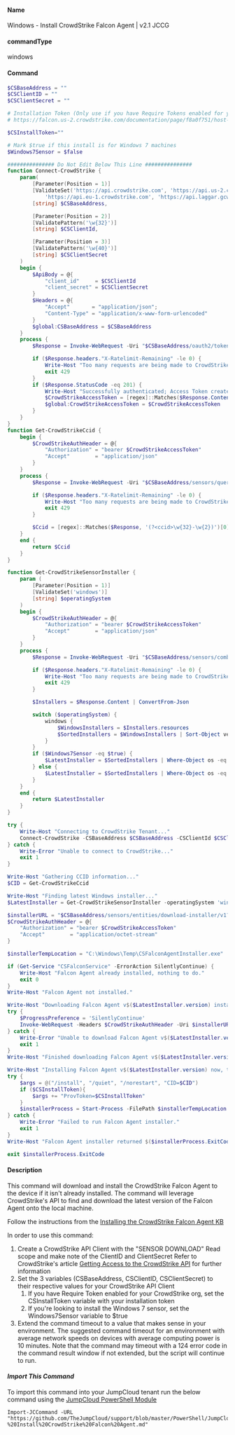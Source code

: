 #### Name

Windows - Install CrowdStrike Falcon Agent | v2.1 JCCG

#### commandType

windows

#### Command

```powershell
$CSBaseAddress = ""
$CSClientID = ""
$CSClientSecret = ""

# Installation Token (Only use if you have Require Tokens enabled for your organization)
# https://falcon.us-2.crowdstrike.com/documentation/page/f8a0f751/host-and-host-group-management#x7be77b4

$CSInstallToken=""

# Mark $true if this install is for Windows 7 machines
$Windows7Sensor = $false

############### Do Not Edit Below This Line ###############
function Connect-CrowdStrike {
    param(
        [Parameter(Position = 1)]
        [ValidateSet('https://api.crowdstrike.com', 'https://api.us-2.crowdstrike.com',
            'https://api.eu-1.crowdstrike.com', 'https://api.laggar.gcw.crowdstrike.com')]
        [string] $CSBaseAddress,

        [Parameter(Position = 2)]
        [ValidatePattern('\w{32}')]
        [string] $CSClientId,

        [Parameter(Position = 3)]
        [ValidatePattern('\w{40}')]
        [string] $CSClientSecret
    )
    begin {
        $ApiBody = @{
            "client_id"     = $CSClientId
            "client_secret" = $CSClientSecret
        }
        $Headers = @{
            "Accept"       = "application/json";
            "Content-Type" = "application/x-www-form-urlencoded"
        }
        $global:CSBaseAddress = $CSBaseAddress
    }
    process {
        $Response = Invoke-WebRequest -Uri "$CSBaseAddress/oauth2/token" -Method Post -Headers $Headers -Body $ApiBody -UseBasicParsing

        if ($Response.headers."X-Ratelimit-Remaining" -le 0) {
            Write-Host "Too many requests are being made to CrowdStrike services..."
            exit 429
        }
        if ($Response.StatusCode -eq 201) {
            Write-Host "Successfully authenticated; Access Token created"
            $CrowdStrikeAccessToken = [regex]::Matches($Response.Content, '"(?<name>access_token)": "(?<access_token>.*)",')[0].Groups['access_token'].Value
            $global:CrowdStrikeAccessToken = $CrowdStrikeAccessToken
        }
    }
}
function Get-CrowdStrikeCcid {
    begin {
        $CrowdStrikeAuthHeader = @{
            "Authorization" = "bearer $CrowdStrikeAccessToken"
            "Accept"        = "application/json"
        }
    }
    process {
        $Response = Invoke-WebRequest -Uri "$CSBaseAddress/sensors/queries/installers/ccid/v1" -method Get -Headers $CrowdStrikeAuthHeader -UseBasicParsing

        if ($Response.headers."X-Ratelimit-Remaining" -le 0) {
            Write-Host "Too many requests are being made to CrowdStrike services..."
            exit 429
        }

        $Ccid = [regex]::Matches($Response, '(?<ccid>\w{32}-\w{2})')[0].Groups['ccid'].Value
    }
    end {
        return $Ccid
    }
}

function Get-CrowdStrikeSensorInstaller {
    param (
        [Parameter(Position = 1)]
        [ValidateSet('windows')]
        [string] $operatingSystem
    )
    begin {
        $CrowdStrikeAuthHeader = @{
            "Authorization" = "bearer $CrowdStrikeAccessToken"
            "Accept"        = "application/json"
        }
    }
    process {
        $Response = Invoke-WebRequest -Uri "$CSBaseAddress/sensors/combined/installers/v1?filter=platform:%27windows%27" -method Get -Headers $CrowdStrikeAuthHeader -UseBasicParsing

        if ($Response.headers."X-Ratelimit-Remaining" -le 0) {
            Write-Host "Too many requests are being made to CrowdStrike services..."
            exit 429
        }

        $Installers = $Response.Content | ConvertFrom-Json

        switch ($operatingSystem) {
            windows {
                $WindowsInstallers = $Installers.resources
                $SortedInstallers = $WindowsInstallers | Sort-Object version -Descending
            }
        }
        if ($Windows7Sensor -eq $true) {
            $LatestInstaller = $SortedInstallers | Where-Object os -eq "Windows 7" | Select -First 1
        } else {
            $LatestInstaller = $SortedInstallers | Where-Object os -eq "Windows"| Select-Object -First 1
        }
    }
    end {
        return $LatestInstaller
    }
}

try {
    Write-Host "Connecting to CrowdStrike Tenant..."
    Connect-CrowdStrike -CSBaseAddress $CSBaseAddress -CSClientId $CSClientId -CSClientSecret $CSClientSecret
} catch {
    Write-Error "Unable to connect to CrowdStrike..."
    exit 1
}

Write-Host "Gathering CCID information..."
$CID = Get-CrowdStrikeCcid

Write-Host "Finding latest Windows installer..."
$LatestInstaller = Get-CrowdStrikeSensorInstaller -operatingSystem 'windows'

$installerURL = "$CSBaseAddress/sensors/entities/download-installer/v1?id=$($LatestInstaller.sha256)"
$CrowdStrikeAuthHeader = @{
    "Authorization" = "bearer $CrowdStrikeAccessToken"
    "Accept"        = "application/octet-stream"
}

$installerTempLocation = "C:\Windows\Temp\CSFalconAgentInstaller.exe"

if (Get-Service "CSFalconService" -ErrorAction SilentlyContinue) {
    Write-Host "Falcon Agent already installed, nothing to do."
    exit 0
}
Write-Host "Falcon Agent not installed."

Write-Host "Downloading Falcon Agent v$($LatestInstaller.version) installer now."
try {
    $ProgressPreference = 'SilentlyContinue'
    Invoke-WebRequest -Headers $CrowdStrikeAuthHeader -Uri $installerURL -UseBasicParsing -OutFile $installerTempLocation
} catch {
    Write-Error "Unable to download Falcon Agent v$($LatestInstaller.version) installer."
    exit 1
}
Write-Host "Finished downloading Falcon Agent v$($LatestInstaller.version) installer."

Write-Host "Installing Falcon Agent v$($LatestInstaller.version) now, this may take a few minutes."
try {
    $args = @("/install", "/quiet", "/norestart", "CID=$CID")
    if ($CSInstallToken){
        $args += "ProvToken=$CSInstallToken"
    }
    $installerProcess = Start-Process -FilePath $installerTempLocation -Wait -PassThru -ArgumentList $args
} catch {
    Write-Error "Failed to run Falcon Agent installer."
    exit 1
}
Write-Host "Falcon Agent installer returned $($installerProcess.ExitCode)."

exit $installerProcess.ExitCode

```

#### Description

This command will download and install the CrowdStrike Falcon Agent to the device if it isn't already installed. The command will leverage CrowdStrike's API to find and download the latest version of the Falcon Agent onto the local machine.

Follow the instructions from the [Installing the CrowdStrike Falcon Agent KB](https://support.jumpcloud.com/s/article/Installing-the-Crowdstrike-Falcon-Agent#InstallWindows)

In order to use this command:

1. Create a CrowdStrike API Client with the "SENSOR DOWNLOAD" Read scope and make note of the ClientID and ClientSecret Refer to CrowdStrike's article [Getting Access to the CrowdStrike API](https://www.crowdstrike.com/blog/tech-center/get-access-falcon-apis/) for further information
2. Set the 3 variables (CSBaseAddress, CSClientID, CSClientSecret) to their respective values for your CrowdStrike API Client
    1. If you have Require Token enabled for your CrowdStrike org, set the CSInstallToken variable with your installation token
    2. If you're looking to install the Windows 7 sensor, set the Windows7Sensor variable to $true
3. Extend the command timeout to a value that makes sense in your environment. The suggested command timeout for an environment with average network speeds on devices with average computing power is 10 minutes. Note that the command may timeout with a 124 error code in the command result window if not extended, but the script will continue to run.

#### _Import This Command_

To import this command into your JumpCloud tenant run the below command using the [JumpCloud PowerShell Module](https://github.com/TheJumpCloud/support/wiki/Installing-the-JumpCloud-PowerShell-Module)

```
Import-JCCommand -URL "https://github.com/TheJumpCloud/support/blob/master/PowerShell/JumpCloud%20Commands%20Gallery/Windows%20Commands/Windows%20-%20Install%20CrowdStrike%20Falcon%20Agent.md"
```
